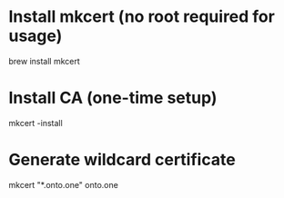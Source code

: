 # Install mkcert (no root required for usage)
brew install mkcert

# Install CA (one-time setup)
mkcert -install

# Generate wildcard certificate
mkcert "*.onto.one" onto.one

